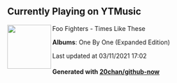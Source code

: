 ## Currently Playing on YTMusic

[<img align="left" width="100" src="https://lh3.googleusercontent.com/3QMxUP4YSbirCEQoo-aiO20iltWe9Qq37CxqT5M_9VdSMmXEPXIckyeRodSbPJF1pwyUTiiugFmbxlI3">](https://music.youtube.com/watch?v=v1b24aWSfpA)

Foo Fighters - Times Like These

**Albums**: One By One (Expanded Edition)

Last updated at 03/11/2021 17:02

#### Generated with [20chan/github-now](https://github.com/20chan/github-now)


<!--
**20chan/20chan** is a ✨ _special_ ✨ repository because its `README.md` (this file) appears on your GitHub profile.

Here are some ideas to get you started:

- 🔭 I’m currently working on ...
- 🌱 I’m currently learning ...
- 👯 I’m looking to collaborate on ...
- 🤔 I’m looking for help with ...
- 💬 Ask me about ...
- 📫 How to reach me: ...
- 😄 Pronouns: ...
- ⚡ Fun fact: ...
-->
